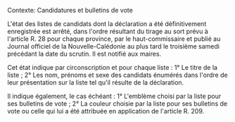 Contexte: Candidatures et bulletins de vote

L'état des listes de candidats dont la déclaration a été définitivement enregistrée est arrêté, dans l'ordre résultant du tirage au sort prévu à l'article R. 28 pour chaque province, par le haut-commissaire et publié au Journal officiel de la Nouvelle-Calédonie au plus tard le troisième samedi précédant la date du scrutin. Il est notifié aux maires.

Cet état indique par circonscription et pour chaque liste : 1° Le titre de la liste ; 2° Les nom, prénoms et sexe des candidats énumérés dans l'ordre de leur présentation sur la liste tel qu'il résulte de la déclaration.

Il indique également, le cas échéant : 1° L'emblème choisi par la liste pour ses bulletins de vote ; 2° La couleur choisie par la liste pour ses bulletins de vote ou celle qui lui a été attribuée en application de l'article R. 209.